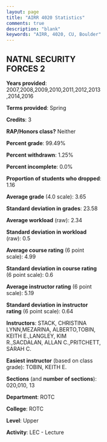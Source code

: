 ```yaml
---
layout: page
title: "AIRR 4020 Statistics"
comments: true
description: "blank"
keywords: "AIRR, 4020, CU, Boulder"
--- 
```

<head>
<script src="https://ajax.googleapis.com/ajax/libs/jquery/2.1.3/jquery.min.js"></script>
<script src="https://dl.dropboxusercontent.com/s/pc42nxpaw1ea4o9/highcharts.js?dl=0"></script>
<!-- <script src="../assets/js/highcharts.js"></script> -->
<style type="text/css">@font-face {
	font-family: "Bebas Neue";
	src: url(https://www.filehosting.org/file/details/544349/BebasNeue%20Regular.otf) format("opentype");
	}
	h1.Bebas { 
		font-family: "Bebas Neue", Verdana, Tahoma;
	}
</style>
</head>
<body>
	<div id="container" style="float: right; width: 45%; height: 88%; margin-left: 2.5%; margin-right: 2.5%;"></div>
	<script language="JavaScript">
		$(document).ready(function() {
		var chart = {type: 'column'};
		var title = {text: 'Grade Distribution'};
		var xAxis = {categories: ['A','B','C','D','F'],crosshair: true};
		var yAxis = {min: 0,title: {text: 'Percentage'}};
		var tooltip = {headerFormat: '<center><b><span style="font-size:20px">{point.key}</span></b></center>',
		               pointFormat: '<td style="padding:0"><b>{point.y:.1f}%</b></td>',
		               footerFormat: '</table>',shared: true,useHTML: true};
		var plotOptions = {column: {pointPadding: 0.0,borderWidth: 0}};  
		var credits = {enabled: false};var series= [{name: 'Percent',data: [69.41,27.65,2.94,0.0,0.0,]}];
		var json = {};
		json.chart = chart;
		json.title = title;
		json.tooltip = tooltip;
		json.xAxis = xAxis;
		json.yAxis = yAxis;  
		json.series = series;
		json.plotOptions = plotOptions;  
		json.credits = credits;
		$('#container').highcharts(json);
	});
	</script>
</body>
			   
## NATNL SECURITY FORCES 2

**Years provided**: 2007,2008,2009,2010,2011,2012,2013,2014,2016

**Terms provided**: Spring

**Credits**: 3

**RAP/Honors class?** Neither

**Percent grade**: 99.49%

**Percent withdrawn**: 1.25%

**Percent incomplete**: 0.0%

**Proportion of students who dropped**: 1.16

**Average grade** (4.0 scale): 3.65

**Standard deviation in grades**: 23.58

**Average workload** (raw): 2.34

**Standard deviation in workload** (raw): 0.5

**Average course rating** (6 point scale): 4.99

**Standard deviation in course rating** (6 point scale): 0.6

**Average instructor rating** (6 point scale): 5.19

**Standard deviation in instructor rating** (6 point scale): 0.64

**Instructors**: STACK, CHRISTINA LYNN,MEZARINA, ALBERTO,TOBIN, KEITH E.,LANGLEY, KIM R.,SACDALAN, ALLAN C.,PRITCHETT, SARAH C.

**Easiest instructor** (based on class grade): TOBIN, KEITH E.

**Sections** (and **number of sections**): 020,010, 13

**Department**: ROTC

**College**: ROTC

**Level**: Upper

**Activity**: LEC - Lecture